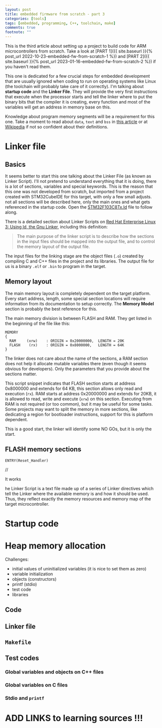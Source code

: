 ```yaml
---
layout: post
title: embedded firmware from scratch - part 3
categories: [tools]
tags: [embedded, programming, C++, toolchain, make]
comments: true
footnote: ""
---
```


This is the third article about setting up a project to build code for ARM microcontrollers from scratch. Take a look at [PART 1]({{ site.baseurl }}{% post_url 2022-10-23-embedded-fw-from-scratch-1 %}) and [PART 2]({{ site.baseurl }}{% post_url 2023-01-16-embedded-fw-from-scratch-2 %}) if you haven't read them.

This one is dedicated for a few crucial steps for embedded development that are usually ignored when coding to run on operating systems like Linux (the toolchain will probably take care of it correctly). I'm talking about **startup code** and the **Linker File**. They will provide the very first instructions that execute when the processor starts and tell the linker where to put the binary bits that the compiler it is creating, every function and most of the variables will get an address in memory base on this.

<!--more-->

Knowledge about program memory segments will be a requirement for this one. Take a moment to read about `data`, `text` and `bss` in [this article](https://mcuoneclipse.com/2013/04/14/text-data-and-bss-code-and-data-size-explained/) or at [Wikipedia](https://en.wikipedia.org/wiki/Data_segment) if not so confident about their definitions.

# Linker file

## Basics

It seems better to start this one talking about the Linker File (as known as Linker Script). I'll not pretend to understand everything that it is doing, there is a lot of sections, variables and special keywords. This is the reason that this one was not developed from scratch, but imported from a project created with STM32CubeIDE for this target, with only a few small adjusts. not all sections will be described here, only the main ones and what gets referenced in the startup code. Open the [STM32F103C8Tx.ld](https://github.com/matheusmbar/embedded_cpp/blob/0.1.0/blue_pill_01/STM32F103C8TX.ld) file to follow along.

There is a detailed section about Linker Scripts on [Red Hat Enterprise Linux 3: Using ld, the Gnu Linker](https://web.mit.edu/rhel-doc/3/rhel-ld-en-3/scripts.html), including this definition:

> The main purpose of the linker script is to describe how the sections in the input files should be mapped into the output file, and to control the memory layout of the output file.

The input files for the linking stage are the object files (`.o`) created by compiling C and C++ files in the project and its libraries. The output file for us is a binary `.elf` or `.bin` to program in the target.

## Memory layout

The main memory layout is completely dependent on the target platform. Every start address, length, some special section locations will require information from its documentation to setup correctly. The **Memory Model** section is probably the best reference for this.

The main memory division is between FLASH and RAM. They get listed in the beginning of the file like this:

```
MEMORY
{
  RAM     (xrw)    : ORIGIN = 0x20000000,  LENGTH = 20K
  FLASH    (rx)    : ORIGIN = 0x8000000,   LENGTH = 64K
}
```

The linker does not care about the name of the sections, a RAM section does not help it allocate mutable variables there (even though it seems obvious for developers). Only the parameters that you provide about the sections matter.

This script snippet indicates that FLASH section starts at address 0x8000000 and extends for 64 KB, this section allows only read and execution (`rx`). RAM starts at address 0x20000000 and extends for 20KB, it is allowed to read, write and execute (`xrw`) on this section. Executing from RAM is not required (or too common), but it may be useful for some tasks. Some projects may want to split the memory in more sections, like dedicating a region for bootloader instructions, support for this is platform dependent.

This is a good start, the linker will identify some NO GOs, but it is only the start.

## FLASH memory sections










```ld
ENTRY(Reset_Handler)
```

//


It works

he Linker Script is a text file made up of a series of Linker directives which tell the Linker where the available memory is and how it should be used. Thus, they reflect exactly the memory resources and memory map of the target microcontroller.



# Startup code



# Heap memory allocation




Challenges:
- initial values of uninitialized variables (it is nice to set them as zero)
- variable initialization
- objects (constructors)
- printf (stdio)
- test code
- libraries


## Code

## Linker file

## `Makefile`

## Test codes


### Global variables and objects on C++ files

### Global variables on C files

### Stdio and `printf`



# ADD LINKS to learning sources !!!